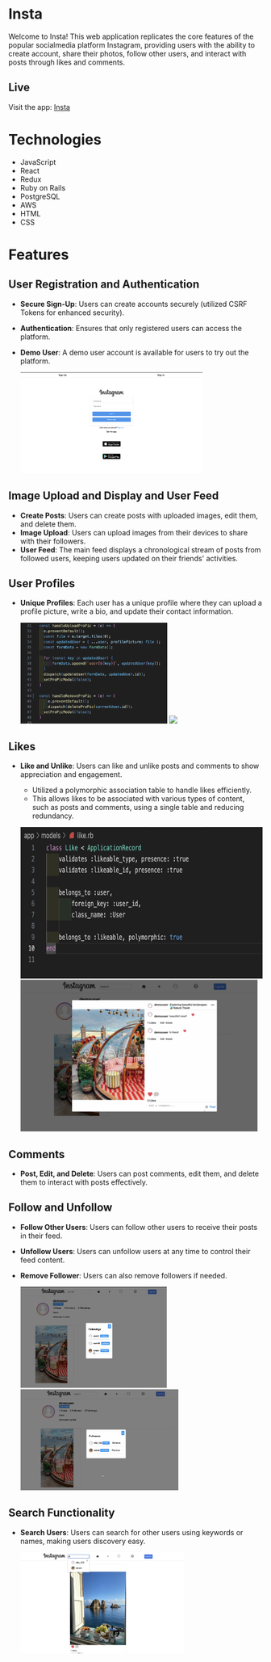 # Insta
Welcome to Insta! This web application replicates the core features of the popular socialmedia platform Instagram, providing users with the ability to create account, share their photos, follow other users, and interact with posts through likes and comments.

## Live 
Visit the app: [Insta](https://insta-hosting.onrender.com)

# Technologies
* JavaScript
* React
* Redux
* Ruby on Rails
* PostgreSQL
* AWS
* HTML
* CSS

# Features
## User Registration and Authentication
- **Secure Sign-Up**: Users can create accounts securely (utilized CSRF Tokens for enhanced security).
- **Authentication**: Ensures that only registered users can access the platform.
- **Demo User**: A demo user account is available for users to try out the platform.

    <img src="screenshots/signin.png" height="200">

## Image Upload and Display and User Feed
- **Create Posts**: Users can create posts with uploaded images, edit them, and delete them.
- **Image Upload**: Users can upload images from their devices to share with their followers.
- **User Feed**: The main feed displays a chronological stream of posts from followed users, keeping users updated on their friends' activities.

## User Profiles
- **Unique Profiles**: Each user has a unique profile where they can upload a profile picture, write a bio, and update their contact information.

   <img src="screenshots/propic.png" height="200">

   <img src="screenshots/profile.png" height="200">

## Likes
- **Like and Unlike**: Users can like and unlike posts and comments to show appreciation and engagement.
  - Utilized a polymorphic association table to handle likes efficiently.
  - This allows likes to be associated with various types of content, such as posts and comments, using a single table and reducing redundancy.

   <img src="screenshots/like.png" height="300"> <img src="screenshots/likes.png" height="300">

## Comments
- **Post, Edit, and Delete**: Users can post comments, edit them, and delete them to interact with posts effectively.

## Follow and Unfollow
- **Follow Other Users**: Users can follow other users to receive their posts in their feed.
- **Unfollow Users**: Users can unfollow users at any time to control their feed content.
- **Remove Follower**: Users can also remove followers if needed.

   <img src="screenshots/followings.png" height="200">  <img src="screenshots/followers.png" height="200">
  
## Search Functionality
- **Search Users**: Users can search for other users using keywords or names, making users discovery easy.

  <img src="screenshots/search.png" height="200">
